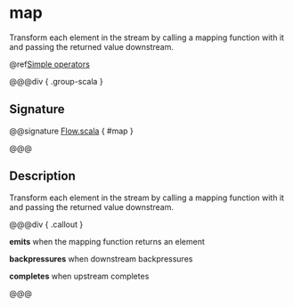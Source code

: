 # map

Transform each element in the stream by calling a mapping function with it and passing the returned value downstream.

@ref[Simple operators](../index.md#simple-operators)

@@@div { .group-scala }

## Signature

@@signature [Flow.scala]($akka$/akka-stream/src/main/scala/akka/stream/scaladsl/Flow.scala) { #map }

@@@

## Description

Transform each element in the stream by calling a mapping function with it and passing the returned value downstream.


@@@div { .callout }

**emits** when the mapping function returns an element

**backpressures** when downstream backpressures

**completes** when upstream completes

@@@


